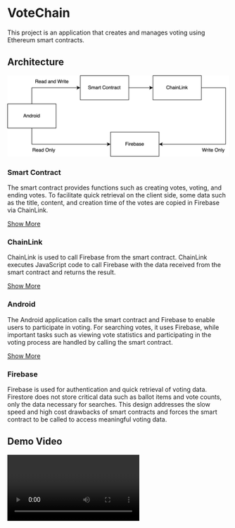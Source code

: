 # VoteChain

This project is an application that creates and manages voting using Ethereum smart contracts.

## Architecture

![architecture](./docs/res/architecture.drawio.png)

### Smart Contract

The smart contract provides functions such as creating votes, voting, and ending votes. To facilitate quick retrieval on
the client side, some data such as the title, content, and creation time of the votes are copied in Firebase via
ChainLink.

[Show More](./contract)

### ChainLink

ChainLink is used to call Firebase from the smart contract. ChainLink executes JavaScript code to call Firebase with the
data received from the smart contract and returns the result.

[Show More](./contract/script)

### Android

The Android application calls the smart contract and Firebase to enable users to participate in voting. For searching
votes, it uses Firebase, while important tasks such as viewing vote statistics and participating in the voting process
are handled by calling the smart contract.

[Show More](./android)

### Firebase

Firebase is used for authentication and quick retrieval of voting data. Firestore does not store critical data such as
ballot items and vote counts, only the data necessary for searches. This design addresses the slow speed and high cost
drawbacks of smart contracts and forces the smart contract to be called to access meaningful voting data.

## Demo Video

<video src="https://github.com/user-attachments/assets/14620fae-e06d-4daf-8fcf-18b4cb61bd67"></video>
